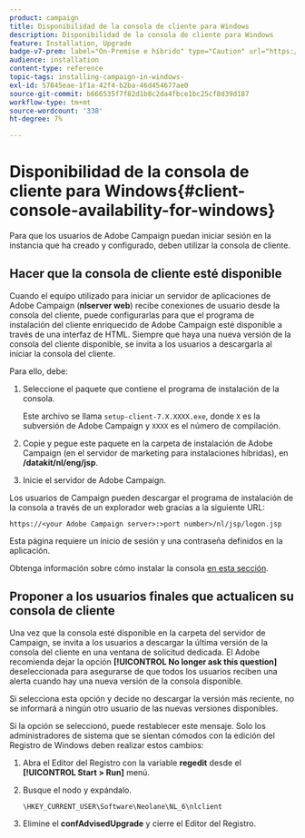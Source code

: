 ```yaml
---
product: campaign
title: Disponibilidad de la consola de cliente para Windows
description: Disponibilidad de la consola de cliente para Windows
feature: Installation, Upgrade
badge-v7-prem: label="On-Premise e híbrido" type="Caution" url="https://experienceleague.adobe.com/docs/campaign-classic/using/installing-campaign-classic/architecture-and-hosting-models/hosting-models-lp/hosting-models.html?lang=es" tooltip="Se aplica solo a implementaciones On-premise e híbridas"
audience: installation
content-type: reference
topic-tags: installing-campaign-in-windows-
exl-id: 57845eae-1f1a-42f4-b2ba-46d454677ae0
source-git-commit: b666535f7f82d1b8c2da4fbce1bc25cf8d39d187
workflow-type: tm+mt
source-wordcount: '338'
ht-degree: 7%

---
```


# Disponibilidad de la consola de cliente para Windows{#client-console-availability-for-windows}



Para que los usuarios de Adobe Campaign puedan iniciar sesión en la instancia que ha creado y configurado, deben utilizar la consola de cliente.

## Hacer que la consola de cliente esté disponible

Cuando el equipo utilizado para iniciar un servidor de aplicaciones de Adobe Campaign (**nlserver web**) recibe conexiones de usuario desde la consola del cliente, puede configurarlas para que el programa de instalación del cliente enriquecido de Adobe Campaign esté disponible a través de una interfaz de HTML. Siempre que haya una nueva versión de la consola del cliente disponible, se invita a los usuarios a descargarla al iniciar la consola del cliente.

Para ello, debe:

1. Seleccione el paquete que contiene el programa de instalación de la consola.

   Este archivo se llama `setup-client-7.X.XXXX.exe`, donde `X` es la subversión de Adobe Campaign y `XXXX` es el número de compilación.

1. Copie y pegue este paquete en la carpeta de instalación de Adobe Campaign (en el servidor de marketing para instalaciones híbridas), en **/datakit/nl/eng/jsp**.
1. Inicie el servidor de Adobe Campaign.

Los usuarios de Campaign pueden descargar el programa de instalación de la consola a través de un explorador web gracias a la siguiente URL:

```
https://<your Adobe Campaign server>:>port number>/nl/jsp/logon.jsp
```

Esta página requiere un inicio de sesión y una contraseña definidos en la aplicación.

Obtenga información sobre cómo instalar la consola [en esta sección](../../installation/using/installing-the-client-console.md).

## Proponer a los usuarios finales que actualicen su consola de cliente

Una vez que la consola esté disponible en la carpeta del servidor de Campaign, se invita a los usuarios a descargar la última versión de la consola del cliente en una ventana de solicitud dedicada. El Adobe recomienda dejar la opción **[!UICONTROL No longer ask this question]** deseleccionada para asegurarse de que todos los usuarios reciben una alerta cuando hay una nueva versión de la consola disponible.

Si selecciona esta opción y decide no descargar la versión más reciente, no se informará a ningún otro usuario de las nuevas versiones disponibles.

Si la opción se seleccionó, puede restablecer este mensaje. Solo los administradores de sistema que se sientan cómodos con la edición del Registro de Windows deben realizar estos cambios:

1. Abra el Editor del Registro con la variable **regedit** desde el **[!UICONTROL Start > Run]** menú.
1. Busque el nodo y expándalo.

   ```
   \HKEY_CURRENT_USER\Software\Neolane\NL_6\nlclient
   ```

1. Elimine el **confAdvisedUpgrade** y cierre el Editor del Registro.
